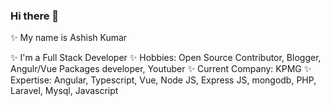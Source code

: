 ### Hi there 👋

✨ My name is Ashish Kumar

✨ I'm a Full Stack Developer
✨ Hobbies: Open Source Contributor, Blogger, Angulr/Vue Packages developer, Youtuber
✨ Current Company: KPMG
✨ Expertise: Angular, Typescript, Vue, Node JS, Express JS, mongodb, PHP, Laravel, Mysql, Javascript

<!--
**devashishkumar/devashishkumar** is a ✨ _special_ ✨ repository because its `README.md` (this file) appears on your GitHub profile.

Here are some ideas to get you started:

- 🔭 I’m currently working on ...
- 🌱 I’m currently learning ...
- 👯 I’m looking to collaborate on ...
- 🤔 I’m looking for help with ...
- 💬 Ask me about ...
- 📫 How to reach me: ...
- 😄 Pronouns: ...
- ⚡ Fun fact: ...
-->
